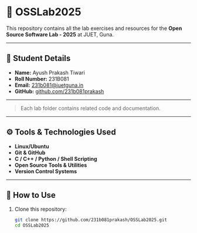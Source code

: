 # 🧪 OSSLab2025

This repository contains all the lab exercises and resources for the **Open Source Software Lab - 2025** at JUET, Guna.

---

## 📌 Student Details

- **Name:** Ayush Prakash Tiwari  
- **Roll Number:** 231B081  
- **Email:** [231b081@juetguna.in](mailto:231b081@juetguna.in)  
- **GitHub:** [github.com/231b081prakash](https://github.com/231b081prakash)

---


> Each lab folder contains related code and documentation.

---

## ⚙️ Tools & Technologies Used

- **Linux/Ubuntu**
- **Git & GitHub**
- **C / C++ / Python / Shell Scripting**
- **Open Source Tools & Utilities**
- **Version Control Systems**

---

## 📖 How to Use

1. Clone this repository:
   ```bash
   git clone https://github.com/231b081prakash/OSSLab2025.git
   cd OSSLab2025
